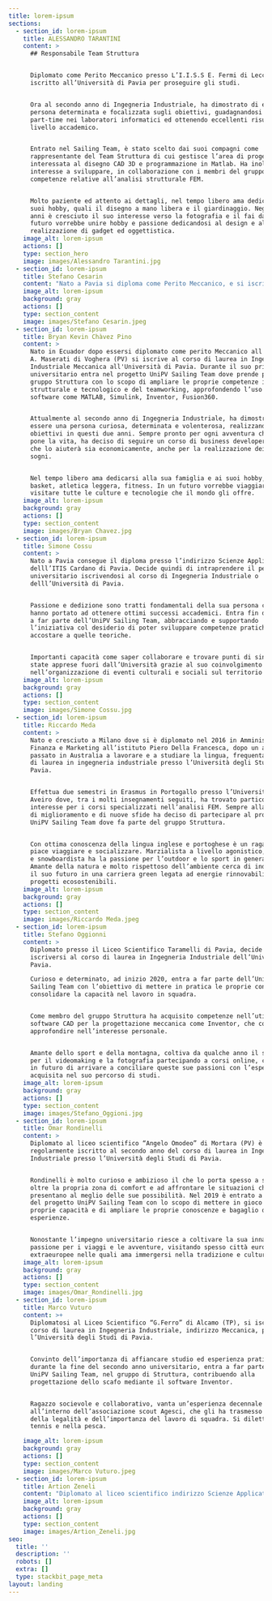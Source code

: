 ```yaml
---
title: lorem-ipsum
sections:
  - section_id: lorem-ipsum
    title: ALESSANDRO TARANTINI
    content: >
      ## Responsabile Team Struttura


      Diplomato come Perito Meccanico presso L’I.I.S.S E. Fermi di Lecce, si è
      iscritto all’Università di Pavia per proseguire gli studi.


      Ora al secondo anno di Ingegneria Industriale, ha dimostrato di essere una
      persona determinata e focalizzata sugli obiettivi, guadagnandosi un
      part-time nei laboratori informatici ed ottenendo eccellenti risultati a
      livello accademico.


      Entrato nel Sailing Team, è stato scelto dai suoi compagni come
      rappresentante del Team Struttura di cui gestisce l’area di progetto
      interessata al disegno CAD 3D e programmazione in Matlab. Ha inoltre
      interesse a sviluppare, in collaborazione con i membri del gruppo, le
      competenze relative all’analisi strutturale FEM.


      Molto paziente ed attento ai dettagli, nel tempo libero ama dedicarsi ai
      suoi hobby, quali il disegno a mano libera e il giardinaggio. Negli ultimi
      anni è cresciuto il suo interesse verso la fotografia e il fai da te e in
      futuro vorrebbe unire hobby e passione dedicandosi al design e alla
      realizzazione di gadget ed oggettistica.
    image_alt: lorem-ipsum
    actions: []
    type: section_hero
    image: images/Alessandro Tarantini.jpg
  - section_id: lorem-ipsum
    title: Stefano Cesarin
    content: "Nato a Pavia si diploma come Perito Meccanico, e si iscrive all'Università di Pavia per continuare gli studi in ambito tecnico.\nAttualmente è al terzo anno di Ingegneria Industriale Meccanica e prossimo alla laurea. Entra a far parte dell’UniPV Sailing Team fin dalla\nnascita del progetto. Come membro \_\_\_ del team Struttura ha studiato la cinematica del meccanismo di controllo del volo, per poi occuparsi degli organi di collegamento della deriva, studio che sarà parte integrante della sua tesi di laurea.\n\nRagazzo motivato e ambizioso con tanta voglia di mettersi in gioco, nel tempo libero si dedica allo sport e all’organizzazione di eventi socio-culturali per i giovani di Pavia, ottenendo anche in questi ambiti ottimi risultati e grosse soddisfazioni. Ha svolto un corso di formazione da animatore, ruolo che ha praticato in oratori e campi estivi per ragazzi delle scuole medie.\n"
    image_alt: lorem-ipsum
    background: gray
    actions: []
    type: section_content
    image: images/Stefano Cesarin.jpeg
  - section_id: lorem-ipsum
    title: Bryan Kevin Chàvez Pino
    content: >
      Nato in Ecuador dopo essersi diplomato come perito Meccanico all'istituto
      A. Maserati di Voghera (PV) si iscrive al corso di laurea in Ingegneria
      Industriale Meccanica all'Università di Pavia. Durante il suo primo anno
      universitario entra nel progetto UniPV Sailing Team dove prende parte al
      gruppo Struttura con lo scopo di ampliare le proprie competenze in ambito
      strutturale e tecnologico e del teamworking, approfondendo l’uso di
      software come MATLAB, Simulink, Inventor, Fusion360.


      Attualmente al secondo anno di Ingegneria Industriale, ha dimostrato di
      essere una persona curiosa, determinata e volenterosa, realizzando i suoi
      obiettivi in questi due anni. Sempre pronto per ogni avventura che gli
      pone la vita, ha deciso di seguire un corso di business developer online
      che lo aiuterà sia economicamente, anche per la realizzazione dei propri
      sogni. 


      Nel tempo libero ama dedicarsi alla sua famiglia e ai suoi hobby, come il
      basket, atletica leggera, fitness. In un futuro vorrebbe viaggiare e
      visitare tutte le culture e tecnologie che il mondo gli offre.
    image_alt: lorem-ipsum
    background: gray
    actions: []
    type: section_content
    image: images/Bryan Chavez.jpg
  - section_id: lorem-ipsum
    title: Simone Cossu
    content: >
      Nato a Pavia consegue il diploma presso l’indirizzo Scienze Applicate
      delll’ITIS Cardano di Pavia. Decide quindi di intraprendere il percorso
      universitario iscrivendosi al corso di Ingegneria Industriale o
      delll’Università di Pavia.


      Passione e dedizione sono tratti fondamentali della sua persona che lo
      hanno portato ad ottenere ottimi successi accademici. Entra fin da subito
      a far parte dell’UniPV Sailing Team, abbracciando e supportando
      l’iniziativa col desiderio di poter sviluppare competenze pratiche da
      accostare a quelle teoriche.


      Importanti capacità come saper collaborare e trovare punti di sintesi sono
      state apprese fuori dall’Università grazie al suo coinvolgimento
      nell’organizzazione di eventi culturali e sociali sul territorio pavese.
    image_alt: lorem-ipsum
    background: gray
    actions: []
    type: section_content
    image: images/Simone Cossu.jpg
  - section_id: lorem-ipsum
    title: Riccardo Meda
    content: >
      Nato e cresciuto a Milano dove si è diplomato nel 2016 in Amministrazione
      Finanza e Marketing all’istituto Piero Della Francesca, dopo un anno
      passato in Australia a lavorare e a studiare la lingua, frequenta il corso
      di laurea in ingegneria industriale presso l’Università degli Studi di
      Pavia.


      Effettua due semestri in Erasmus in Portogallo presso l’Università di
      Aveiro dove, tra i molti insegnamenti seguiti, ha trovato particolare
      interesse per i corsi specializzati nell’analisi FEM. Sempre alla ricerca
      di miglioramento e di nuove sfide ha deciso di partecipare al progetto
      UniPV Sailing Team dove fa parte del gruppo Struttura.


      Con ottima conoscenza della lingua inglese e portoghese è un ragazzo a cui
      piace viaggiare e socializzare. Marzialista a livello agonistico, surfista
      e snowboardista ha la passione per l’outdoor e lo sport in generale.
      Amante della natura e molto rispettoso dell’ambiente cerca di indirizzare
      il suo futuro in una carriera green legata ad energie rinnovabili e a
      progetti ecosostenibili.
    image_alt: lorem-ipsum
    background: gray
    actions: []
    type: section_content
    image: images/Riccardo Meda.jpeg
  - section_id: lorem-ipsum
    title: Stefano Oggionni
    content: >
      Diplomato presso il Liceo Scientifico Taramelli di Pavia, decide di
      iscriversi al corso di laurea in Ingegneria Industriale dell’Università di
      Pavia.

      Curioso e determinato, ad inizio 2020, entra a far parte dell’UniPV
      Sailing Team con l’obiettivo di mettere in pratica le proprie conoscenze e
      consolidare la capacità nel lavoro in squadra. 


      Come membro del gruppo Struttura ha acquisito competenze nell’utilizzo di
      software CAD per la progettazione meccanica come Inventor, che continua ad
      approfondire nell’interesse personale.


      Amante dello sport e della montagna, coltiva da qualche anno il suo hobby
      per il videomaking e la fotografia partecipando a corsi online, con l’idea
      in futuro di arrivare a conciliare queste sue passioni con l’esperienza
      acquisita nel suo percorso di studi.
    image_alt: lorem-ipsum
    background: gray
    actions: []
    type: section_content
    image: images/Stefano_Oggioni.jpg
  - section_id: lorem-ipsum
    title: Omar Rondinelli
    content: >
      Diplomato al liceo scientifico “Angelo Omodeo” di Mortara (PV) è ora
      regolarmente iscritto al secondo anno del corso di laurea in Ingegneria
      Industriale presso l’Università degli Studi di Pavia.


      Rondinelli è molto curioso e ambizioso il che lo porta spesso a spingersi
      oltre la propria zona di comfort e ad affrontare le situazioni che gli si
      presentano al meglio delle sue possibilità. Nel 2019 è entrato a far parte
      del progetto UniPV Sailing Team con lo scopo di mettere in gioco le
      proprie capacità e di ampliare le proprie conoscenze e bagaglio di
      esperienze.


      Nonostante l’impegno universitario riesce a coltivare la sua innata
      passione per i viaggi e le avventure, visitando spesso città europee ed
      extraeuropee nelle quali ama immergersi nella tradizione e cultura.
    image_alt: lorem-ipsum
    background: gray
    actions: []
    type: section_content
    image: images/Omar_Rondinelli.jpg
  - section_id: lorem-ipsum
    title: Marco Vuturo
    content: >+
      Diplomatosi al Liceo Scientifico “G.Ferro” di Alcamo (TP), si iscrive al
      corso di laurea in Ingegneria Industriale, indirizzo Meccanica, presso
      l’Università degli Studi di Pavia. 


      Convinto dell’importanza di affiancare studio ed esperienza pratica,
      durante la fine del secondo anno universitario, entra a far parte del
      UniPV Sailing Team, nel gruppo di Struttura, contribuendo alla
      progettazione dello scafo mediante il software Inventor. 


      Ragazzo socievole e collaborativo, vanta un’esperienza decennale
      all’interno dell’associazione scout Agesci, che gli ha trasmesso i valori
      della legalità e dell’importanza del lavoro di squadra. Si diletta nel
      tennis e nella pesca.

    image_alt: lorem-ipsum
    background: gray
    actions: []
    type: section_content
    image: images/Marco Vuturo.jpeg
  - section_id: lorem-ipsum
    title: Artion Zeneli
    content: "Diplomato al liceo scientifico indirizzo Scienze Applicate presso l'istituto A.Cesaris di Casalpusterlengo (LO), si iscrive all’università di Pavia per proseguire gli studi. Ora al terzo anno di Ingegneria Biomedica, ha dimostrato di essere una persona determinata e focalizzata sugli obiettivi.\n\nGli interessano soprattutto l'aspetto pratico delle discipline di studio, per questo decide di entrare a far parte del Sailing Team. Si unisce al Team Struttura in cui si occupa insieme ai suoi compagni dell'area di progetto interessata al disegno CAD 3D e programmazione in MATLAB.\_ \n\nNel tempo libero ama dedicarsi ai suoi hobby, quali il basket, nuoto e skateboarding. Negli ultimi periodo è cresciuto il suo interesse verso la cinepresa. In futuro spera di poter essere un libero professionista nel campo delle consulenze ingegneristiche.\n"
    image_alt: lorem-ipsum
    background: gray
    actions: []
    type: section_content
    image: images/Artion_Zeneli.jpg
seo:
  title: ''
  description: ''
  robots: []
  extra: []
  type: stackbit_page_meta
layout: landing
---
```

